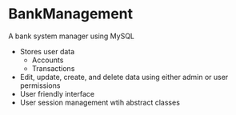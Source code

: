 # BankManagement
A bank system manager using MySQL

 - Stores user data
   - Accounts
   - Transactions
 - Edit, update, create, and delete data using either admin or user permissions
 - User friendly interface
 - User session management wtih abstract classes
